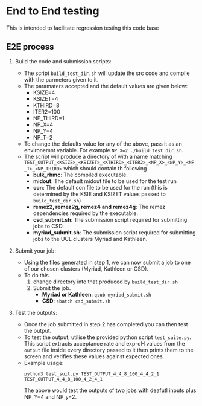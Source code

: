 # End to End testing

This is intended to facilitate regression testing this code base

## E2E process 
1. Build the code and submission scripts:
    - The script `build_test_dir.sh` will update the src code and compile with the parmeters given to it.
    - The paramaters accepted and the default values are given below:
        - KSIZE=4
        - KSIZET=4
        - KTHIRD=8
        - ITER2=100
        - NP_THIRD=1
        - NP_X=4
        - NP_Y=4
        - NP_T=2
    - To change the defaults value for any of the above, pass it as an environemnt variable. For example `NP_X=2 ./build_test_dir.sh`.
    - The script will produce a directory of with a name matching `TEST_OUTPUT_<KSIZE>_<KSIZET>_<KTHIRD>_<ITER2>_<NP_X>_<NP_Y>_<NP_T>_<NP_THIRD>` which should contain th following
        - **bulk_rhmc**: The compiled executable.
        - **midout**: The default midout file to be used for the test run
        - **con**: The default con file to be used for the run (this is determined by the KSIE  and KSIZET values passed to `build_test_dir.sh`)
        - **remez2, remez2g, remez4 and remez4g**: The remez dependencies required by the executable.
        - **csd_submit.sh**: The submission script required for submitting jobs to CSD.
        - **myriad_submit.sh**: The submission script required for submitting jobs to the UCL clusters Myriad and Kathleen.

2. Submit your job:
     - Using the files generated in step 1, we can now submit a job to one of our chosen clusters (Myriad, Kathleen or CSD).
     - To do this 
        1. change directory into that produced by `build_test_dir.sh`
        2. Submit the job. 
            - **Myriad or Kathleen**: `qsub myriad_submit.sh`
            - **CSD**: `sbatch csd_submit.sh`

3. Test the outputs:
    - Once the job submitted in step 2 has completed you can then test the output.
    - To test the output, utilise the provided python script `test_suite.py`. This script extracts acceptance rate and exp-dH values from the `output` file inside every directory passed to it then prints them to the screen and verifies these values against expected ones. 
    - Example usage:
      ```
      python3 test_suit.py TEST_OUTPUT_4_4_8_100_4_4_2_1 TEST_OUTPUT_4_4_8_100_4_2_4_1
      ```
      The above would test the outputs of two jobs  with deafutl inputs plus NP_Y=4 and NP_y=2.
        

